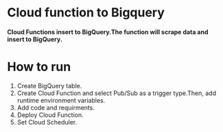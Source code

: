 # Cloud function to Bigquery

#### Cloud Functions insert to BigQuery.The function will scrape data and insert to BigQuery.

# How to run

1. Create BigQuery table.
2. Create Cloud Function and select Pub/Sub as a trigger type.Then, add runtime environment variables.
3. Add code and requirments.
4. Deploy Cloud Function.
5. Set Cloud Scheduler.

